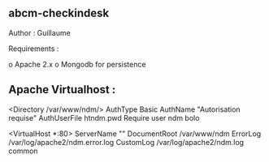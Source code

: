 abcm-checkindesk
----------------

Author : Guillaume

Requirements : 

o Apache 2.x
o Mongodb for persistence

Apache Virtualhost : 
--------------------
<Directory /var/www/ndm/>
        AuthType Basic
        AuthName "Autorisation requise"
        AuthUserFile htndm.pwd
        Require user ndm bolo
</Directory>


<VirtualHost *:80>
        ServerName "<changeme>"
        DocumentRoot /var/www/ndm
        ErrorLog /var/log/apache2/ndm<changeme>.error.log
        CustomLog /var/log/apache2/ndm<changeme>.log common
</VirtualHost>


